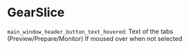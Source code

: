 # GearSlice

`main_window_header_button_text_hovered`: Text of the tabs (Preview/Prepare/Monitor) If moused over when not selected